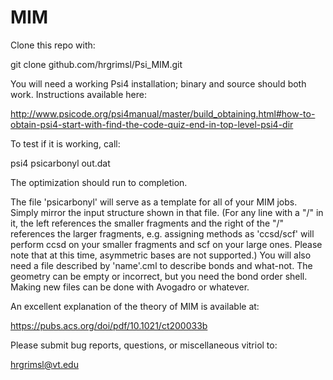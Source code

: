 # MIM
Clone this repo with:

git clone github.com/hrgrimsl/Psi_MIM.git

You will need a working Psi4 installation; binary and source should both work.  Instructions available here:

http://www.psicode.org/psi4manual/master/build_obtaining.html#how-to-obtain-psi4-start-with-find-the-code-quiz-end-in-top-level-psi4-dir

To test if it is working, call:

psi4 psicarbonyl out.dat

The optimization should run to completion.  

The file 'psicarbonyl' will serve as a template for all of your MIM jobs.  Simply mirror the input structure shown in that file.  (For any line with a "/" in it, the left references the smaller fragments and the right of the "/" references the larger fragments, e.g. assigning methods as 'ccsd/scf' will perform ccsd on your smaller fragments and scf on your large ones.  Please note that at this time, asymmetric bases are not supported.)  You will also need a file described by 'name'.cml to describe bonds and what-not.  The geometry can be empty or incorrect, but you need the bond order shell.  Making new files can be done with Avogadro or whatever.

An excellent explanation of the theory of MIM is available at:

https://pubs.acs.org/doi/pdf/10.1021/ct200033b

Please submit bug reports, questions, or miscellaneous vitriol to:

hrgrimsl@vt.edu
